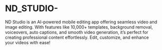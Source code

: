 # ND_STUDIO-
ND Studio is an AI-powered mobile editing app offering seamless video and image editing. With features like 10,000+ templates, background removal, voiceovers, auto captions, and smooth video generation, it’s perfect for creating professional content effortlessly. Edit, customize, and enhance your videos with ease!
